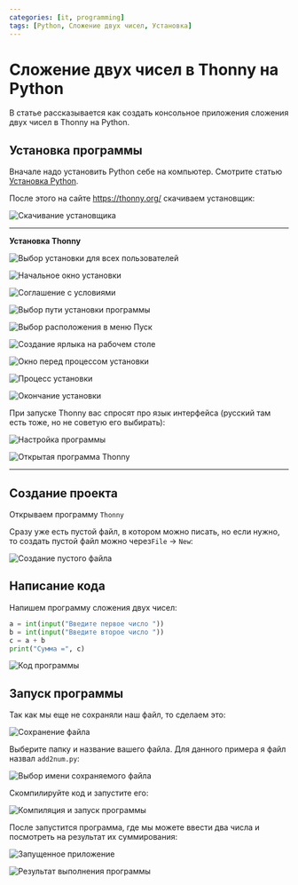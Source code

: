 ```yaml
---
categories: [it, programming]
tags: [Python, Сложение двух чисел, Установка]
---
```


# Сложение двух чисел в Thonny на Python

В статье рассказывается как создать консольное приложения сложения двух чисел в Thonny на Python.

## Установка программы

Вначале надо установить Python себе на компьютер. Смотрите статью [Установка Python](/blog/2021/install-python/).

После этого на сайте <https://thonny.org/> скачиваем установщик:

![Скачивание установщика](img/download.png)

---

**Установка Thonny** <!-- !details -->

![Выбор установки для всех пользователей](img/install-mode.png)

![Начальное окно установки](img/install_01.png)

![Соглашение с условиями](img/install_02.png)

![Выбор пути установки программы](img/install_03.png)

![Выбор расположения в меню Пуск](img/install_04.png)

![Создание ярлыка на рабочем столе](img/install_05.png)

![Окно перед процессом установки](img/install_06.png)

![Процесс установки](img/install_07.png)

![Окончание установки](img/install_08.png)

При запуске Thonny вас спросят про язык интерфейса (русский там есть тоже, но не советую его выбирать):

![Настройка программы](img/install_09.png)

![Открытая программа Thonny](img/thonny.png)

---

## Создание проекта

Открываем программу `Thonny`

Сразу уже есть пустой файл, в котором можно писать, но если нужно, то создать пустой файл можно через`File` → `New`:

![Создание пустого файла](img/new-project.png)

## Написание кода

Напишем программу сложения двух чисел:

```py
a = int(input("Введите первое число "))
b = int(input("Введите второе число "))
c = a + b
print("Сумма =", c)
```

![Код программы](img/code.png)

## Запуск программы

Так как мы еще не сохраняли наш файл, то сделаем это:

![Сохранение файла](img/save_01.png)

Выберите папку и название вашего файла. Для данного примера я файл назвал `add2num.py`:

![Выбор имени сохраняемого файла](img/save_02.png)

Скомпилируйте код и запустите его:

![Компиляция и запуск программы](img/run.png)

После запустится программа, где мы можете ввести два числа и посмотреть на результат их суммирования:

![Запущенное приложение](img/result_01.png)

![Результат выполнения программы](img/result_02.png)
